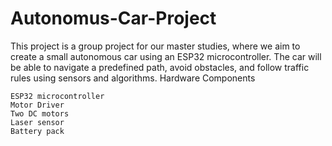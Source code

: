 # Autonomus-Car-Project


This project is a group project for our master studies, where we aim to create a small autonomous car using an ESP32 microcontroller. The car will be able to navigate a predefined path, avoid obstacles, and follow traffic rules using sensors and algorithms.
Hardware Components

    ESP32 microcontroller
    Motor Driver
    Two DC motors
    Laser sensor
    Battery pack
   
